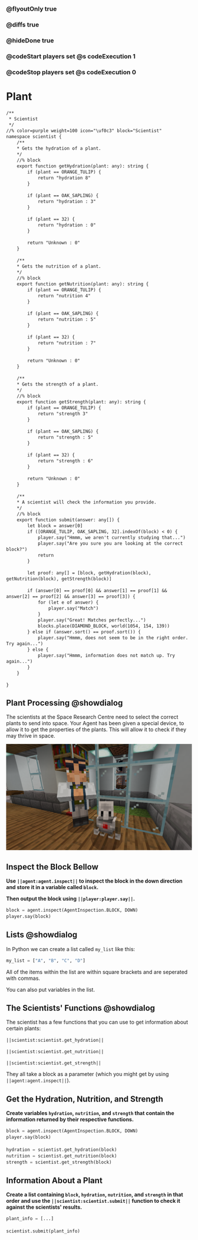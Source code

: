 ### @flyoutOnly true
### @diffs true
### @hideDone true
### @codeStart players set @s codeExecution 1
### @codeStop players set @s codeExecution 0

# Plant

```customts
/**
 * Scientist
 */
//% color=purple weight=100 icon="\uf0c3" block="Scientist"
namespace scientist {
    /**
    * Gets the hydration of a plant.
    */
    //% block
    export function getHydration(plant: any): string {
        if (plant == ORANGE_TULIP) {
            return "hydration 8"
        }
        
        if (plant == OAK_SAPLING) {
            return "hydration : 3"
        }
        
        if (plant == 32) {
            return "hydration : 0"
        }
        
        return "Unknown : 0"
    }

    /**
    * Gets the nutrition of a plant.
    */
    //% block
    export function getNutrition(plant: any): string {
        if (plant == ORANGE_TULIP) {
            return "nutrition 4"
        }
        
        if (plant == OAK_SAPLING) {
            return "nutrition : 5"
        }
        
        if (plant == 32) {
            return "nutrition : 7"
        }
        
        return "Unknown : 0"
    }

    /**
    * Gets the strength of a plant.
    */
    //% block
    export function getStrength(plant: any): string {
        if (plant == ORANGE_TULIP) {
            return "strength 3"
        }
        
        if (plant == OAK_SAPLING) {
            return "strength : 5"
        }
        
        if (plant == 32) {
            return "strength : 6"
        }
        
        return "Unknown : 0"
    }

    /**
    * A scientist will check the information you provide.
    */
    //% block
    export function submit(answer: any[]) {
        let block = answer[0]
        if ([ORANGE_TULIP, OAK_SAPLING, 32].indexOf(block) < 0) {
            player.say("Hmmm, we aren't currently studying that...")
            player.say("Are you sure you are looking at the correct block?")
            return
        }
        
        let proof: any[] = [block, getHydration(block), getNutrition(block), getStrength(block)]

        if (answer[0] == proof[0] && answer[1] == proof[1] && answer[2] == proof[2] && answer[3] == proof[3]) {
            for (let e of answer) {
                player.say("Match")
            }
            player.say("Great! Matches perfectly...")
            blocks.place(DIAMOND_BLOCK, world(1054, 154, 139))
        } else if (answer.sort() == proof.sort()) {
            player.say("Hmmm, does not seem to be in the right order. Try again...")
        } else {
            player.say("Hmmm, information does not match up. Try again...")
        }  
    }
    
}
```

## Plant Processing @showdialog

The scientists at the Space Research Centre need to select the correct plants to send into space. Your Agent has been given a special device, to allow it to get the properties of the plants. This will allow it to check if they may thrive in space.   

![Cover image](https://raw.githubusercontent.com/CausewayDigital/Minecraft-EE-MakeCode/refs/heads/master/tutorials/python-islands/island-6/plant/cover.png)

## Inspect the Block Bellow
**Use `||agent:agent.inspect||` to inspect the block in the down direction and store it in a variable called `block`.**

**Then output the block using `||player:player.say||`.**

```python
block = agent.inspect(AgentInspection.BLOCK, DOWN)
player.say(block)
```

## Lists @showdialog
In Python we can create a list called `my_list` like this:

```python
my_list = ["A", "B", "C", "D"]
```

All of the items within the list are within square brackets and are seperated with commas.

You can also put variables in the list.

## The Scientists' Functions @showdialog
The scientist has a few functions that you can use to get information about certain plants:

`||scientist:scientist.get_hydration||`

`||scientist:scientist.get_nutrition||`

`||scientist:scientist.get_strength||`

They all take a block as a parameter (which you might get by using `||agent:agent.inspect||`).

## Get the Hydration, Nutrition, and Strength
**Create variables `hydration`, `nutrition`, and `strength` that contain the information returned by their respective functions.**

```python
block = agent.inspect(AgentInspection.BLOCK, DOWN)
player.say(block)

hydration = scientist.get_hydration(block)
nutrition = scientist.get_nutrition(block)
strength = scientist.get_strength(block)
```

## Information About a Plant
**Create a list containing `block`, `hydration`, `nutrition`, and `strength` in that order and use the `||scientist:scientist.submit||` function to check it against the scientists' results.**

```python
plant_info = [...]

scientist.submit(plant_info)
```
